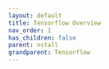 ```yaml
---
layout: default
title: Tensorflow Overview
nav_order: 1
has_children: false
parent: nstall
grandparent: Tensorflow
---
```

